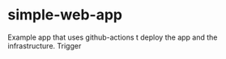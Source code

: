 # simple-web-app
Example app that uses github-actions t deploy the app and the infrastructure.
Trigger